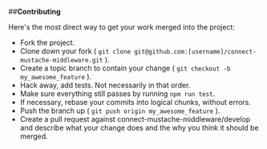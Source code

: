 
##**Contributing**

Here's the most direct way to get your work merged into the project:

* Fork the project.
* Clone down your fork ( `git clone git@github.com:[username]/connect-mustache-middleware.git` ).
* Create a topic branch to contain your change ( `git checkout -b my_awesome_feature` ).
* Hack away, add tests. Not necessarily in that order.
* Make sure everything still passes by running `npm run test`.
* If necessary, rebase your commits into logical chunks, without errors.
* Push the branch up ( `git push origin my_awesome_feature` ).
* Create a pull request against connect-mustache-middleware/develop and describe what your change
  does and the why you think it should be merged.